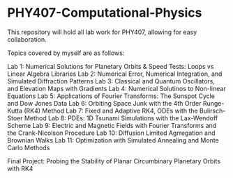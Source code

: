 # PHY407-Computational-Physics
This repository will hold all lab work for PHY407, allowing for easy collaboration.


Topics covered by myself are as follows:

Lab 1: Numerical Solutions for Planetary Orbits & Speed Tests: Loops vs Linear Algebra Libraries
Lab 2: Numerical Error, Numerical Integration, and Simulated Diffraction Patterns
Lab 3: Classical and Quantum Oscillators, and Elevation Maps with Gradients
Lab 4: Numerical Solutinos to Non-linear Equations
Lab 5: Applications of Fourier Transforms: The Sunspot Cycle and Dow Jones Data
Lab 6: Orbiting Space Junk with the 4th Order Runge-Kutta (RK4) Method
Lab 7: Fixed and Adaptive RK4, ODEs with the Bulirsch-Stoer Method
Lab 8: PDEs: 1D Tsunami Simulations with the Lax-Wendoff Scheme
Lab 9: Electric and Magnetic Fields with Fourier Transforms and the Crank-Nicolson Procedure
Lab 10: Diffusion Limited Agrregation and Brownian Walks
Lab 11: Optimization with Simulated Annealing and Monte Carlo Methods

Final Project: Probing the Stability of Planar Circumbinary Planetary Orbits with RK4
